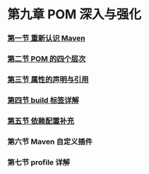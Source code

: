 # 第九章 POM 深入与强化

### [第一节 重新认识 Maven](第九章POM%20深入与强化/第一节%20重新认识%20Maven.md)

### [第二节 POM 的四个层次](第九章POM%20深入与强化/第二节%20POM%20的四个层次.md)

### [第三节 属性的声明与引用](第九章POM%20深入与强化/第三节%20属性的声明与引用.md)

### [第四节 build 标签详解](第九章POM%20深入与强化/第四节%20build%20标签详解.md)

### [第五节 依赖配置补充](第九章POM%20深入与强化/第五节%20依赖配置补充.md)

### 第六节 Maven 自定义插件

### 第七节 profile 详解





























